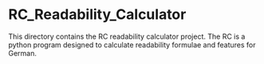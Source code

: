 # RC_Readability_Calculator
This directory contains the RC readability calculator project. The RC is a python program designed to calculate readability formulae and features for German.

